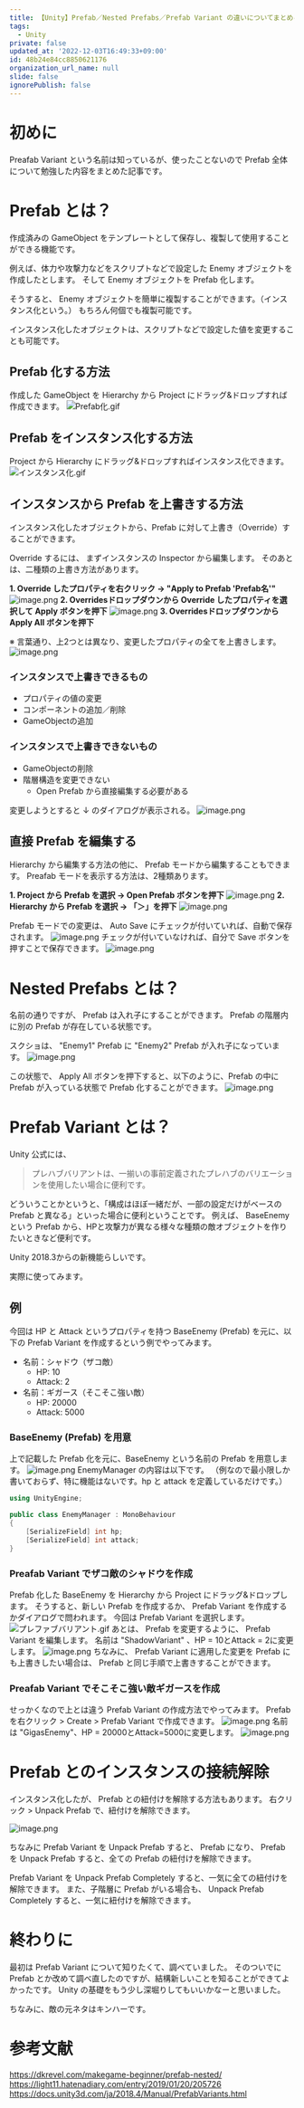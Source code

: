 ```yaml
---
title: 【Unity】Prefab／Nested Prefabs／Prefab Variant の違いについてまとめる
tags:
  - Unity
private: false
updated_at: '2022-12-03T16:49:33+09:00'
id: 48b24e84cc8850621176
organization_url_name: null
slide: false
ignorePublish: false
---
```

# 初めに

Preafab Variant という名前は知っているが、使ったことないので Prefab 全体について勉強した内容をまとめた記事です。

# Prefab とは？

作成済みの GameObject をテンプレートとして保存し、複製して使用することができる機能です。

例えば、体力や攻撃力などをスクリプトなどで設定した Enemy オブジェクトを作成したとします。
そして Enemy オブジェクトを Prefab 化します。

そうすると、 Enemy オブジェクトを簡単に複製することができます。（インスタンス化という。）
もちろん何個でも複製可能です。

インスタンス化したオブジェクトは、スクリプトなどで設定した値を変更することも可能です。

## Prefab 化する方法

作成した GameObject を Hierarchy から Project にドラッグ&ドロップすれば作成できます。
![Prefab化.gif](https://qiita-image-store.s3.ap-northeast-1.amazonaws.com/0/233011/88450ee4-63e9-4208-0f4e-120c4a4c51b8.gif)

## Prefab をインスタンス化する方法
Project から Hierarchy にドラッグ&ドロップすればインスタンス化できます。
![インスタンス化.gif](https://qiita-image-store.s3.ap-northeast-1.amazonaws.com/0/233011/e086bf82-dce3-d200-6f6f-94d83ceb03aa.gif)

## インスタンスから Prefab を上書きする方法

インスタンス化したオブジェクトから、Prefab に対して上書き（Override）することができます。

Override するには、 まずインスタンスの Inspector から編集します。
そのあとは、二種類の上書き方法があります。

**1. Override したプロパティを右クリック → "Apply to Prefab 'Prefab名'"**
![image.png](https://qiita-image-store.s3.ap-northeast-1.amazonaws.com/0/233011/0d26cc35-22d0-56e3-0482-3d5d5686d341.png)
**2. Overridesドロップダウンから Override したプロパティを選択して Apply ボタンを押下**
![image.png](https://qiita-image-store.s3.ap-northeast-1.amazonaws.com/0/233011/6b3e3085-e819-3a27-4ed5-57bd35181f24.png)
**3. Overridesドロップダウンから Apply All ボタンを押下**

※ 言葉通り、上2つとは異なり、変更したプロパティの全てを上書きします。
![image.png](https://qiita-image-store.s3.ap-northeast-1.amazonaws.com/0/233011/6dd46f2a-adda-34ed-73e6-b8d1137aba77.png)


### インスタンスで上書きできるもの

- プロパティの値の変更
- コンポーネントの追加／削除
- GameObjectの追加

### インスタンスで上書きできないもの

- GameObjectの削除
- 階層構造を変更できない
  - Open Prefab から直接編集する必要がある

変更しようとすると ↓ のダイアログが表示される。
![image.png](https://qiita-image-store.s3.ap-northeast-1.amazonaws.com/0/233011/a269bacd-afa7-923f-72f8-9239b653e615.png)

## 直接 Prefab を編集する

Hierarchy から編集する方法の他に、 Prefab モードから編集することもできます。
Preafab モードを表示する方法は、2種類あります。

**1. Project から Prefab を選択 → Open Prefab ボタンを押下**
![image.png](https://qiita-image-store.s3.ap-northeast-1.amazonaws.com/0/233011/bed957d1-4804-07a2-ff5a-2c8b7474c057.png)
**2. Hierarchy から Prefab を選択 → 「＞」を押下**
![image.png](https://qiita-image-store.s3.ap-northeast-1.amazonaws.com/0/233011/14717799-4298-625d-c4fb-64d72a99782d.png)

Prefab モードでの変更は、 Auto Save にチェックが付いていれば、自動で保存されます。
![image.png](https://qiita-image-store.s3.ap-northeast-1.amazonaws.com/0/233011/02e07659-f67e-9ffb-0ae1-22be469a9a14.png)
チェックが付いていなければ、自分で Save ボタンを押すことで保存できます。
![image.png](https://qiita-image-store.s3.ap-northeast-1.amazonaws.com/0/233011/dc56dd48-dabf-edad-dbb2-44d0fb3c1e67.png)

# Nested Prefabs とは？

名前の通りですが、 Prefab は入れ子にすることができます。
Prefab の階層内に別の Prefab が存在している状態です。

スクショは、 "Enemy1" Prefab に "Enemy2" Prefab が入れ子になっています。
![image.png](https://qiita-image-store.s3.ap-northeast-1.amazonaws.com/0/233011/a4187a1f-0a93-6464-715a-4267e37a2eaa.png)

この状態で、 Apply All ボタンを押下すると、以下のように、Prefab の中に Prefab が入っている状態で Prefab 化することができます。
![image.png](https://qiita-image-store.s3.ap-northeast-1.amazonaws.com/0/233011/85cf6eeb-a1cc-578a-502d-04855399dc95.png)

# Prefab Variant とは？

Unity 公式には、

> プレハブバリアントは、一揃いの事前定義されたプレハブのバリエーションを使用したい場合に便利です。

どういうことかというと、「構成はほぼ一緒だが、一部の設定だけがベースの Prefab と異なる」といった場合に便利ということです。
例えば、 BaseEnemy という Prefab から、HPと攻撃力が異なる様々な種類の敵オブジェクトを作りたいときなど便利です。

Unity 2018.3からの新機能らしいです。

実際に使ってみます。

## 例
今回は HP と Attack というプロパティを持つ BaseEnemy (Prefab) を元に、以下の Prefab Variant を作成するという例でやってみます。

- 名前：シャドウ（ザコ敵）
  - HP: 10
  - Attack: 2
- 名前：ギガース（そこそこ強い敵）
  - HP: 20000
  - Attack: 5000

### BaseEnemy (Prefab) を用意

上で記載した Prefab 化を元に、BaseEnemy という名前の Prefab を用意します。
![image.png](https://qiita-image-store.s3.ap-northeast-1.amazonaws.com/0/233011/29a7e5eb-6fcc-78e2-6e8b-56b0f61cd742.png)
EnemyManager の内容は以下です。
（例なので最小限しか書いておらず、特に機能はないです。hp と attack を定義しているだけです。）

```EnemyManager.cs
using UnityEngine;

public class EnemyManager : MonoBehaviour
{
    [SerializeField] int hp;
    [SerializeField] int attack;
}
```

### Preafab Variant でザコ敵のシャドウを作成

Prefab 化した BaseEnemy を Hierarchy から Project にドラッグ&ドロップします。
そうすると、新しい Prefab を作成するか、 Prefab Variant を作成するかダイアログで問われます。
今回は Prefab Variant を選択します。
![プレファブバリアント.gif](https://qiita-image-store.s3.ap-northeast-1.amazonaws.com/0/233011/1965c71c-e650-5a1c-20b8-2e891cd77e51.gif)
あとは、 Prefab を変更するように、 Prefab Variant を編集します。
名前は "ShadowVariant" 、HP = 10とAttack = 2に変更します。
![image.png](https://qiita-image-store.s3.ap-northeast-1.amazonaws.com/0/233011/53e27ed3-5ecf-df9c-5b4d-660aa7ebc49e.png)
ちなみに、 Prefab Variant に適用した変更を Prefab にも上書きしたい場合は、 Prefab と同じ手順で上書きすることができます。

### Preafab Variant でそこそこ強い敵ギガースを作成

せっかくなので上とは違う Prefab Variant の作成方法でやってみます。
Prefab を右クリック > Create > Prefab Variant で作成できます。
![image.png](https://qiita-image-store.s3.ap-northeast-1.amazonaws.com/0/233011/db62931c-b6ce-5bf1-dc35-1e852794398a.png)
名前は "GigasEnemy"、HP = 20000とAttack=5000に変更します。
![image.png](https://qiita-image-store.s3.ap-northeast-1.amazonaws.com/0/233011/9fcd2baa-c8e1-d799-e242-ff75ccb40032.png)

# Prefab とのインスタンスの接続解除

インスタンス化したが、 Prefab との紐付けを解除する方法もあります。
右クリック > Unpack Prefab で、紐付けを解除できます。

![image.png](https://qiita-image-store.s3.ap-northeast-1.amazonaws.com/0/233011/e29de1b0-dda1-3754-37db-9b9e6ea4c1b4.png)

ちなみに Prefab Variant を Unpack Prefab すると、 Prefab になり、
Prefab を Unpack Prefab すると、全ての Prefab の紐付けを解除できます。

Prefab Variant を Unpack Prefab Completely すると、一気に全ての紐付けを解除できます。
また、子階層に Prefab がいる場合も、 Unpack Prefab Completely すると、一気に紐付けを解除できます。

# 終わりに

最初は Prefab Variant について知りたくて、調べていました。
そのついでに Prefab とか改めて調べ直したのですが、結構新しいことを知ることができてよかったです。
Unity の基礎をもう少し深堀りしてもいいかなーと思いました。

ちなみに、敵の元ネタはキンハーです。


# 参考文献

https://dkrevel.com/makegame-beginner/prefab-nested/
https://light11.hatenadiary.com/entry/2019/01/20/205726
https://docs.unity3d.com/ja/2018.4/Manual/PrefabVariants.html
